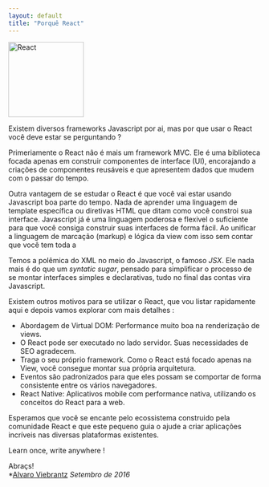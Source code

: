 ```yaml
---
layout: default
title: "Porquê React"
---
```


<img src="https://facebook.github.io/react/img/logo.svg" alt="React" style="height: 150px;"/>

Existem diversos frameworks Javascript por ai, mas por que usar o React você deve estar se perguntando ?

Primeriamente o React não é mais um framework MVC. Ele é uma biblioteca focada apenas em construir componentes de interface (UI), encorajando a criações de componentes reusáveis e que apresentem dados que mudem com o passar do tempo.

Outra vantagem de se estudar o React é que você vai estar usando Javascript boa parte do tempo. Nada de aprender uma linguagem de template específica ou diretivas HTML que ditam como você constroi sua interface. Javascript já é uma linguagem poderosa e flexivel o suficiente para que você consiga construir suas interfaces de forma fácil. Ao unificar a linguagem de marcação (markup) e lógica da view com isso sem contar que você tem toda a

Temos a polêmica do XML no meio do Javascript, o famoso *JSX*. Ele nada mais é do que um *syntatic sugar*, pensado para simplificar o processo de se montar interfaces simples e declarativas, tudo no final das contas vira Javascript.

Existem outros motivos para se utilizar o React, que vou listar rapidamente aqui e depois vamos explorar com mais detalhes :

- Abordagem de Virtual DOM: Performance muito boa na renderização de views.
- O React pode ser executado no lado servidor. Suas necessidades de SEO agradecem.
- Traga o seu próprio framework. Como o React está focado apenas na View, você consegue montar sua própria arquitetura.
- Eventos são padronizados para que eles possam se comportar de forma consistente entre os vários navegadores.
- React Native: Aplicativos mobile com performance nativa, utilizando os conceitos do React para a web.

Esperamos que você se encante pelo ecossistema construido pela comunidade React e que este pequeno guia o ajude a criar aplicações incríveis nas diversas plataformas existentes.

Learn once, write anywhere !

Abraçs!<br>
*[Alvaro Viebrantz](http://twitter.com/alvaroviebrantz)
*Setembro de 2016*
